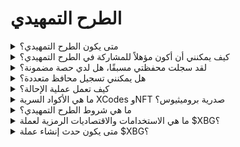 # الطرح التمهيدي

<details>

<summary>متى يكون الطرح التمهيدي؟</summary>

الطرح التمهيدي لعملة $XBG هو الفرصة الأخيرة لشراء عملات $XBG بشروط مخفضة قبل حدث إنشاء العملة (TGE). سيتم إجراء الطرح التمهيدي لعملة $XBG في مارس 2024. سيتم نشر مزيد من المعلومات حول التاريخ والشروط والتفاصيل قريبًا. لمتابعة آخر التحديثات، تابع XBorg على [X.](https://twitter.com/XBorgHQ)

</details>

<details>

<summary>كيف يمكنني أن أكون مؤهلاً للمشاركة في الطرح التمهيدي؟</summary>

لتكون مؤهلاً للمشاركة في الطرح التمهيدي، يجب عليك إكمال عملية التحقق من العميل (KYC) وتسجيل عنوانك مسبقًا. نحن نعطي الأولوية لللامركزية والخصوصية، ولكن الامتثال للولايات القضائية ذات الصلة يتطلب منا تنفيذ عملية رسمية للتحقق من العميل (KYC).

سيتم إجراء عملية التحقق من العميل (KYC) على الموقع الإلكتروني www.presale.xborg.com، بواسطة مزود خدمة التحقق من العميل (KYC) لدينا، Onfido. ستبدأ عملية التحقق من العميل (KYC) في فبراير. سيتلقى الأفراد الذين سجلوا بريدهم الإلكتروني مسبقًا إشعارًا عند بدء عملية التحقق من العميل (KYC).

يرجى ملاحظة أن بعض الولايات القضائية غير مدعومة: الولايات المتحدة، كوبا، إيران، كوريا الشمالية، روسيا، سوريا، المناطق المتنازع عليها في أوكرانيا: القرم، دونيتسك ولوهانسك، بيلاروسيا، بورما (ميانمار)، جمهورية أفريقيا الوسطى، الكونغو، جمهورية إثيوبيا الديمقراطية، هونغ كونغ، العراق، لبنان، ليبيا، السودان، فنزويلا، اليمن، زيمبابوي.

</details>

<details>

<summary>لقد سجلت محفظتي مسبقًا، هل لدي حصة مضمونة؟</summary>

تسجيل المحفظة مسبقًا لا يمنح حصة مضمونة في الطرح التمهيدي، حيث سيكون الطرح محدودًا. سيتم تحديد شروط الطرح التمهيدي من قبل حوكمة XBorg في 14 فبراير.

</details>

<details>

<summary>هل يمكنني تسجيل محافظ متعددة؟</summary>

يمكنك تسجيل محافظ متعددة، ولكن بسبب عملية التحقق من العميل (KYC) المطبقة، يُسمح لكل فرد بالمشاركة بعنوان واحد فقط. لذلك، لا يوجد فائدة في تسجيل محافظ متعددة.

</details>

<details>

<summary>كيف تعمل عملية الإحالة؟</summary>

عندما يسجل شخص ما محفظته باستخدام رمز الإحالة الخاص بك، ستكسب عمولة بنسبة 5% على الأموال التي يلتزمون بها بنجاح خلال الطرح التمهيدي.

</details>

<details>

<summary>ما هي الأكواد السرية XCodes وNFT صدرية بروميثيوس؟</summary>

سيمنحك تسجيل محفظتك مسبقًا، أو الحصول على كود سري XCode، أو امتلاك NFT صدرية بروميثيوس خصومات في الطرح التمهيدي.

صدريات بروميثيوس هي مجموعة من 2,222 NFT. سيتم إسقاط 1,111 منها جويًا لحاملي بروميثيوس وسيتم تصنيع 1,111 منها مجانًا في فبراير. تمنح هذه الصدريات أعلى مستوى خصم في الطرح التمهيدي بالإضافة إلى الحصص من المستوى السادس على منصة إطلاق XBorg، وهو ما يعادل امتلاك 5,000 عملة $XBG.

الأكواد السرية XCodes هي أكواد فريدة توزع على المجتمعات الشريكة.

</details>

<details>

<summary>ما هي شروط الطرح التمهيدي؟</summary>

سيتم تحديد شروط الطرح التمهيدي من قبل حوكمة XBorg، كما تم الاتفاق عليه في Snapshot، في [XIP #11.](https://snapshot.org/#/xborg.eth/proposal/0xace8e2b3c0d727cfada8a19279244148e8b17b449934072cc774a1adc1b37452) ستشمل هذه الشروط، التي سيتم اتخاذ قرار بشأنها في 14 فبراير، جوانب مثل:

* \- التقييم
* \- فترات الاستحقاق/الإغلاق
* \- آلية البيع (مثل المزاد الهولندي، الطرح التمهيدي بسعر ثابت، إلخ.)

سيتم بعد ذلك التواصل بالشروط الرسمية في تاريخ لاحق، بعد فترة التصويت على الحوكمة.

</details>

<details>

<summary>ما هي الاستخدامات والاقتصاديات الرمزية لعملة $XBG؟</summary>

عملة $XBG هي العملة الأصلية لنظام XBorg البيئي. تشمل استخداماتها الرئيسية:

* \- رسوم الدفع
* \- الحوكمة
* \- مشاركة الإيرادات الجدارية
* \- الوصول المحدود
* \- عملة الغاز

لمعرفة المزيد عن عملة $XBG، قم بزيارة صفحة عملة XBG على [موقعنا الإلكتروني.](https://www.xborg.com/XBG)

</details>

<details>

<summary>متى يكون حدث إنشاء عملة $XBG؟</summary>

من المقرر أن يحدث حدث إنشاء عملة $XBG في الأسابيع التالية بعد الطرح التمهيدي لعملة $XBG.

</details>